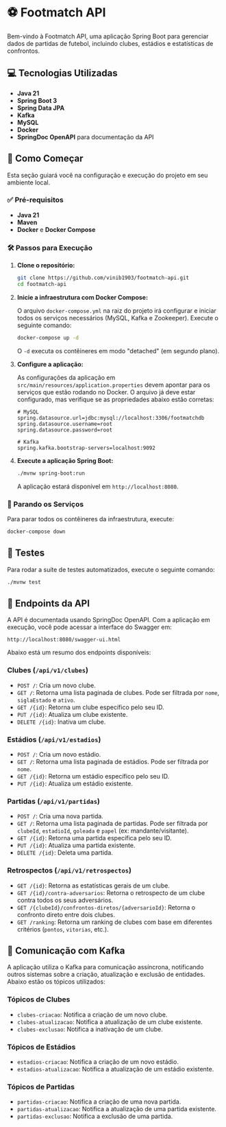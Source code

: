 # ⚽ Footmatch API

Bem-vindo à Footmatch API, uma aplicação Spring Boot para gerenciar dados de partidas de futebol, incluindo clubes, estádios e estatísticas de confrontos.

## 💻 Tecnologias Utilizadas

- **Java 21**
- **Spring Boot 3**
- **Spring Data JPA**
- **Kafka**
- **MySQL**
- **Docker**
- **SpringDoc OpenAPI** para documentação da API

## 🚀 Como Começar

Esta seção guiará você na configuração e execução do projeto em seu ambiente local.

### ✅ Pré-requisitos

- **Java 21**
- **Maven**
- **Docker** e **Docker Compose**

### 🛠️ Passos para Execução

1.  **Clone o repositório:**
    ```sh
    git clone https://github.com/vinib1903/footmatch-api.git
    cd footmatch-api
    ```

2.  **Inicie a infraestrutura com Docker Compose:**

    O arquivo `docker-compose.yml` na raiz do projeto irá configurar e iniciar todos os serviços necessários (MySQL, Kafka e Zookeeper). Execute o seguinte comando:

    ```sh
    docker-compose up -d
    ```
    O `-d` executa os contêineres em modo "detached" (em segundo plano).

3.  **Configure a aplicação:**

    As configurações da aplicação em `src/main/resources/application.properties` devem apontar para os serviços que estão rodando no Docker. O arquivo já deve estar configurado, mas verifique se as propriedades abaixo estão corretas:

    ```properties
    # MySQL
    spring.datasource.url=jdbc:mysql://localhost:3306/footmatchdb
    spring.datasource.username=root
    spring.datasource.password=root

    # Kafka
    spring.kafka.bootstrap-servers=localhost:9092
    ```

4.  **Execute a aplicação Spring Boot:**

    ```sh
    ./mvnw spring-boot:run
    ```

    A aplicação estará disponível em `http://localhost:8080`.

### 🛑 Parando os Serviços

Para parar todos os contêineres da infraestrutura, execute:

```sh
docker-compose down
```

## 🧪 Testes

Para rodar a suíte de testes automatizados, execute o seguinte comando:

```sh
./mvnw test
```

## 🔗 Endpoints da API

A API é documentada usando SpringDoc OpenAPI. Com a aplicação em execução, você pode acessar a interface do Swagger em:

`http://localhost:8080/swagger-ui.html`

Abaixo está um resumo dos endpoints disponíveis:

### Clubes (`/api/v1/clubes`)

-   `POST /`: Cria um novo clube.
-   `GET /`: Retorna uma lista paginada de clubes. Pode ser filtrada por `nome`, `siglaEstado` e `ativo`.
-   `GET /{id}`: Retorna um clube específico pelo seu ID.
-   `PUT /{id}`: Atualiza um clube existente.
-   `DELETE /{id}`: Inativa um clube.

### Estádios (`/api/v1/estadios`)

-   `POST /`: Cria um novo estádio.
-   `GET /`: Retorna uma lista paginada de estádios. Pode ser filtrada por `nome`.
-   `GET /{id}`: Retorna um estádio específico pelo seu ID.
-   `PUT /{id}`: Atualiza um estádio existente.

### Partidas (`/api/v1/partidas`)

-   `POST /`: Cria uma nova partida.
-   `GET /`: Retorna uma lista paginada de partidas. Pode ser filtrada por `clubeId`, `estadioId`, `goleada` e `papel` (ex: mandante/visitante).
-   `GET /{id}`: Retorna uma partida específica pelo seu ID.
-   `PUT /{id}`: Atualiza uma partida existente.
-   `DELETE /{id}`: Deleta uma partida.

### Retrospectos (`/api/v1/retrospectos`)

-   `GET /{id}`: Retorna as estatísticas gerais de um clube.
-   `GET /{id}/contra-adversarios`: Retorna o retrospecto de um clube contra todos os seus adversários.
-   `GET /{clubeId}/confrontos-diretos/{adversarioId}`: Retorna o confronto direto entre dois clubes.
-   `GET /ranking`: Retorna um ranking de clubes com base em diferentes critérios (`pontos`, `vitorias`, etc.).

## 📨 Comunicação com Kafka

A aplicação utiliza o Kafka para comunicação assíncrona, notificando outros sistemas sobre a criação, atualização e exclusão de entidades. Abaixo estão os tópicos utilizados:

### Tópicos de Clubes
-   `clubes-criacao`: Notifica a criação de um novo clube.
-   `clubes-atualizacao`: Notifica a atualização de um clube existente.
-   `clubes-exclusao`: Notifica a inativação de um clube.

### Tópicos de Estádios
-   `estadios-criacao`: Notifica a criação de um novo estádio.
-   `estadios-atualizacao`: Notifica a atualização de um estádio existente.

### Tópicos de Partidas
-   `partidas-criacao`: Notifica a criação de uma nova partida.
-   `partidas-atualizacao`: Notifica a atualização de uma partida existente.
-   `partidas-exclusao`: Notifica a exclusão de uma partida.
